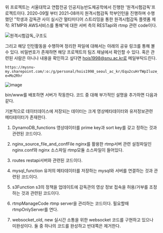 위 프로젝트는 서울대학교 연합전공 인공지능반도체공학에서 진행한 '원격시험감독'프로젝트이다. 2020-09월 부터 2021-08까지 원격시험감독 학부인턴을 진행하며 수행했던
"학생과 감독관 사이 실시간 멀티미디어 스트리밍을 통한 원격시험감독 플렛폼 제작: RTMP와 AWS서비스를 통해"에 대한 서버 측의 RESTapi와 rtmp 관련 code이다. 

![원격시험감독_구조도](https://user-images.githubusercontent.com/62315211/110482046-921ec900-812b-11eb-823b-2f6dfbd1d632.jpg)

그리고 해당 인턴활동을 수행하며 정리한 파일에 대해서는 아래의 공유 링크를 통해 볼 수 있다. 비밀번호가 존재하면 해당 프로젝트의 팀즈 채널에서 확인할 수 있다. 
혹은 관련된 사람은 아니나 내용을 확인하고 싶다면 hois1998@snu.ac.kr로 메일부탁드린다.

	https://mysnu-my.sharepoint.com/:o:/g/personal/hois1998_seoul_ac_kr/Equ2cuHrTWpIluze_saDq9IBuZnE4SMKjUKSWpj5jEkIFw?e=Mo2Rhr
![image](https://user-images.githubusercontent.com/62315211/120912858-b9a31480-c6cd-11eb-9739-710ab49bfb64.png)


bin/www를 배포하면 서버가 작동한다. 코드 중  대해 부가적인 설명을 추가하면 다음과 같다.

기본적으로 데이터데이스에 저장되는 데이터는 크게 영상메타데이터와 유저정보관련 메타테이터가 존재한다. 

1. DynamoDB_functions
영상데이터를 prime key과 sort key를 갖고 정하는 것과 관련된 코드이다.

2. nginx_source_file_and_confFile
nginx를 활용한 rtmp서버 관련 설정파일인 nginx.conf와 nginx 소스파일 rtmp모듈 소스파일이 들어있다.

3. routes
restapi서버와 관련된 코드이다. 

4. mysql_function
유저의 메타데이터를 저장하는 mysql와 서버를 연결하는 것과 관련된 코드이다.

5. s3Function
s3의 정책을 업데이트에 감독관의 영상 정보 접속을 허용/거부를 조정하는 것과 관련된 코드이다. 

6. rtmpManageCode
rtmp server을 관리하는 코드이다. 필요할때 rtmpOnlyServer를 연다.

7. websocket_old, new
실시간 소통을 위한 websocket 코드를 구현하고 있으나 미완성이다. 둘 중 하나의 코드를 완성하고 반대쪽은 제거한다.
